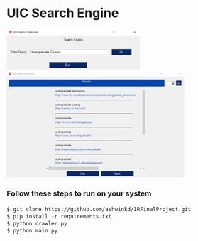 # UIC Search Engine

<img src="https://github.com/ashwinkd/IRFinalProject/blob/master/Screenshots/main_page.png" alt="Main Page" width="300"/>

<img src="https://github.com/ashwinkd/IRFinalProject/blob/master/Screenshots/result_page.png" alt="Result Page" width="400"/>


### Follow these steps to run on your system
```
$ git clone https://github.com/ashwinkd/IRFinalProject.git
$ pip install -r requirements.txt
$ python crawler.py
$ python main.py
```
